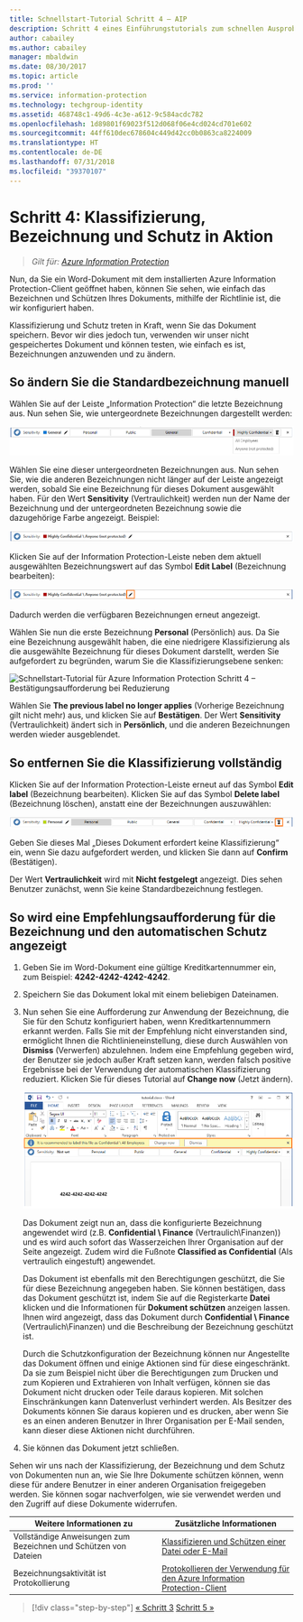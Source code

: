 ```yaml
---
title: Schnellstart-Tutorial Schritt 4 – AIP
description: Schritt 4 eines Einführungstutorials zum schnellen Ausprobieren von Azure Information Protection – Bezeichnung und Schutz in Aktion.
author: cabailey
ms.author: cabailey
manager: mbaldwin
ms.date: 08/30/2017
ms.topic: article
ms.prod: ''
ms.service: information-protection
ms.technology: techgroup-identity
ms.assetid: 468748c1-49d6-4c3e-a612-9c584acdc782
ms.openlocfilehash: 1d89801f69023f512d068f06e4cd024cd701e602
ms.sourcegitcommit: 44ff610dec678604c449d42cc0b0863ca8224009
ms.translationtype: HT
ms.contentlocale: de-DE
ms.lasthandoff: 07/31/2018
ms.locfileid: "39370107"
---
```

# <a name="step-4-see-classification-labeling-and-protection-in-action"></a>Schritt 4: Klassifizierung, Bezeichnung und Schutz in Aktion 

>*Gilt für: [Azure Information Protection](https://azure.microsoft.com/pricing/details/information-protection)*

Nun, da Sie ein Word-Dokument mit dem installierten Azure Information Protection-Client geöffnet haben, können Sie sehen, wie einfach das Bezeichnen und Schützen Ihres Dokuments, mithilfe der Richtlinie ist, die wir konfiguriert haben.

Klassifizierung und Schutz treten in Kraft, wenn Sie das Dokument speichern. Bevor wir dies jedoch tun, verwenden wir unser nicht gespeichertes Dokument und können testen, wie einfach es ist, Bezeichnungen anzuwenden und zu ändern.

## <a name="to-manually-change-our-default-label"></a>So ändern Sie die Standardbezeichnung manuell

Wählen Sie auf der Leiste „Information Protection“ die letzte Bezeichnung aus. Nun sehen Sie, wie untergeordnete Bezeichnungen dargestellt werden:

![Schnellstart-Tutorial für Azure Information Protection Schritt 4 – Auswählen einer untergeordneten Bezeichnung](../media/info-protect-sub-labelsv2.png)

Wählen Sie eine dieser untergeordneten Bezeichnungen aus. Nun sehen Sie, wie die anderen Bezeichnungen nicht länger auf der Leiste angezeigt werden, sobald Sie eine Bezeichnung für dieses Dokument ausgewählt haben. Für den Wert **Sensitivity** (Vertraulichkeit) werden nun der Name der Bezeichnung und der untergeordneten Bezeichnung sowie die dazugehörige Farbe angezeigt. Beispiel:

![Schnellstart-Tutorial für Azure Information Protection Schritt 4 – ausgewählte untergeordnete Bezeichnung](../media/info-protect-sub-label-selectedv2.png)

Klicken Sie auf der Information Protection-Leiste neben dem aktuell ausgewählten Bezeichnungswert auf das Symbol **Edit Label** (Bezeichnung bearbeiten):

![Schnellstart-Tutorial für Azure Information Protection Schritt 4 – Symbol „Bezeichnung bearbeiten“](../media/info-protect-edit-label-selectedv2.png)

Dadurch werden die verfügbaren Bezeichnungen erneut angezeigt.

Wählen Sie nun die erste Bezeichnung **Personal** (Persönlich) aus. Da Sie eine Bezeichnung ausgewählt haben, die eine niedrigere Klassifizierung als die ausgewählte Bezeichnung für dieses Dokument darstellt, werden Sie aufgefordert zu begründen, warum Sie die Klassifizierungsebene senken:

![Schnellstart-Tutorial für Azure Information Protection Schritt 4 – Bestätigungsaufforderung bei Reduzierung](../media/info-protect-lower-justification.png)

Wählen Sie **The previous label no longer applies** (Vorherige Bezeichnung gilt nicht mehr) aus, und klicken Sie auf **Bestätigen**. Der Wert **Sensitivity** (Vertraulichkeit) ändert sich in **Persönlich**, und die anderen Bezeichnungen werden wieder ausgeblendet.

## <a name="to-remove-the-classification-completely"></a>So entfernen Sie die Klassifizierung vollständig

Klicken Sie auf der Information Protection-Leiste erneut auf das Symbol **Edit label** (Bezeichnung bearbeiten). Klicken Sie auf das Symbol **Delete label** (Bezeichnung löschen), anstatt eine der Bezeichnungen auszuwählen:

![Schnellstart-Tutorial für Azure Information Protection Schritt 4 – Symbol „Löschen“](../media/delete-icon-from-personalv2.png)

Geben Sie dieses Mal „Dieses Dokument erfordert keine Klassifizierung“ ein, wenn Sie dazu aufgefordert werden, und klicken Sie dann auf **Confirm** (Bestätigen).  

Der Wert **Vertraulichkeit** wird mit **Nicht festgelegt** angezeigt. Dies sehen Benutzer zunächst, wenn Sie keine Standardbezeichnung festlegen.

## <a name="to-see-a-recommendation-prompt-for-labeling-and-automatic-protection"></a>So wird eine Empfehlungsaufforderung für die Bezeichnung und den automatischen Schutz angezeigt

1. Geben Sie im Word-Dokument eine gültige Kreditkartennummer ein, zum Beispiel: **4242-4242-4242-4242**. 

2. Speichern Sie das Dokument lokal mit einem beliebigen Dateinamen. 

3. Nun sehen Sie eine Aufforderung zur Anwendung der Bezeichnung, die Sie für den Schutz konfiguriert haben, wenn Kreditkartennummern erkannt werden. Falls Sie mit der Empfehlung nicht einverstanden sind, ermöglicht Ihnen die Richtlinieneinstellung, diese durch Auswählen von **Dismiss** (Verwerfen) abzulehnen. Indem eine Empfehlung gegeben wird, der Benutzer sie jedoch außer Kraft setzen kann, werden falsch positive Ergebnisse bei der Verwendung der automatischen Klassifizierung reduziert. Klicken Sie für dieses Tutorial auf **Change now** (Jetzt ändern).

    ![Schnellstart-Tutorial für Azure Information Protection Schritt 4 – Empfehlungsaufforderung](../media/change-nowv2.png)

    Das Dokument zeigt nun an, dass die konfigurierte Bezeichnung angewendet wird (z.B. **Confidential \ Finance** (Vertraulich\Finanzen)) und es wird auch sofort das Wasserzeichen Ihrer Organisation auf der Seite angezeigt. Zudem wird die Fußnote **Classified as Confidential** (Als vertraulich eingestuft) angewendet. 

    Das Dokument ist ebenfalls mit den Berechtigungen geschützt, die Sie für diese Bezeichnung angegeben haben. Sie können bestätigen, dass das Dokument geschützt ist, indem Sie auf die Registerkarte **Datei** klicken und die Informationen für **Dokument schützen** anzeigen lassen. Ihnen wird angezeigt, dass das Dokument durch **Confidential \ Finance** (Vertraulich\Finanzen) und die Beschreibung der Bezeichnung geschützt ist. 
    
    Durch die Schutzkonfiguration der Bezeichnung können nur Angestellte das Dokument öffnen und einige Aktionen sind für diese eingeschränkt. Da sie zum Beispiel nicht über die Berechtigungen zum Drucken und zum Kopieren und Extrahieren von Inhalt verfügen, können sie das Dokument nicht drucken oder Teile daraus kopieren. Mit solchen Einschränkungen kann Datenverlust verhindert werden. Als Besitzer des Dokuments können Sie daraus kopieren und es drucken, aber wenn Sie es an einen anderen Benutzer in Ihrer Organisation per E-Mail senden, kann dieser diese Aktionen nicht durchführen.

4. Sie können das Dokument jetzt schließen.

Sehen wir uns nach der Klassifizierung, der Bezeichnung und dem Schutz von Dokumenten nun an, wie Sie Ihre Dokumente schützen können, wenn diese für andere Benutzer in einer anderen Organisation freigegeben werden. Sie können sogar nachverfolgen, wie sie verwendet werden und den Zugriff auf diese Dokumente widerrufen.

|Weitere Informationen zu|Zusätzliche Informationen|
|--------------------------------|--------------------------|
|Vollständige Anweisungen zum Bezeichnen und Schützen von Dateien |[Klassifizieren und Schützen einer Datei oder E-Mail](../rms-client/client-classify-protect.md)|
|Bezeichnungsaktivität ist Protokollierung |[Protokollieren der Verwendung für den Azure Information Protection-Client](../rms-client/client-admin-guide-files-and-logging.md#usage-logging-for-the-azure-information-protection-client)|


>[!div class="step-by-step"]
[&#171; Schritt 3](infoprotect-tutorial-step3.md)
[Schritt 5 &#187;](infoprotect-tutorial-step5.md)
